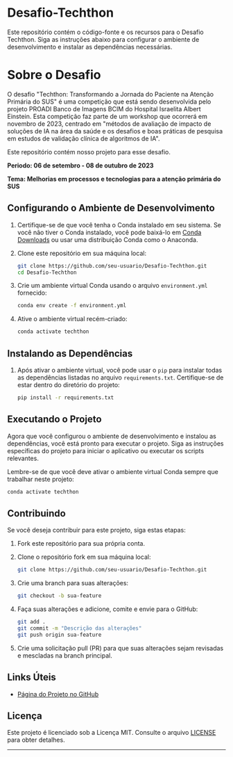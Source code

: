 # Desafio-Techthon

Este repositório contém o código-fonte e os recursos para o Desafio Techthon. Siga as instruções abaixo para configurar o ambiente de desenvolvimento e instalar as dependências necessárias.

# Sobre o Desafio

O desafio "Techthon: Transformando a Jornada do Paciente na Atenção Primária do SUS" é uma
competição que está sendo desenvolvida pelo projeto PROADI Banco de Imagens BCIM do Hospital
Israelita Albert Einstein. Esta competição faz parte de um workshop que ocorrerá em novembro de 2023, centrado em "métodos de avaliação de impacto de soluções de IA na área da saúde e os desafios e boas práticas de pesquisa em estudos de validação clínica de algoritmos de IA". 

Este repositório contém nosso projeto para esse desafio. 

**Periodo: 06 de setembro - 08 de outubro de 2023**

**Tema: Melhorias em processos e tecnologias para a atenção primária do SUS**

## Configurando o Ambiente de Desenvolvimento

1. Certifique-se de que você tenha o Conda instalado em seu sistema. Se você não tiver o Conda instalado, você pode baixá-lo em [Conda Downloads](https://docs.conda.io/en/latest/miniconda.html) ou usar uma distribuição Conda como o Anaconda.

2. Clone este repositório em sua máquina local:

   ```bash
   git clone https://github.com/seu-usuario/Desafio-Techthon.git
   cd Desafio-Techthon
   ```

3. Crie um ambiente virtual Conda usando o arquivo `environment.yml` fornecido:

   ```bash
   conda env create -f environment.yml
   ```

4. Ative o ambiente virtual recém-criado:

   ```bash
   conda activate techthon
   ```

## Instalando as Dependências

1. Após ativar o ambiente virtual, você pode usar o `pip` para instalar todas as dependências listadas no arquivo `requirements.txt`. Certifique-se de estar dentro do diretório do projeto:

   ```bash
   pip install -r requirements.txt
   ```

## Executando o Projeto

Agora que você configurou o ambiente de desenvolvimento e instalou as dependências, você está pronto para executar o projeto. Siga as instruções específicas do projeto para iniciar o aplicativo ou executar os scripts relevantes.

Lembre-se de que você deve ativar o ambiente virtual Conda sempre que trabalhar neste projeto:

```bash
conda activate techthon
```

## Contribuindo

Se você deseja contribuir para este projeto, siga estas etapas:

1. Fork este repositório para sua própria conta.

2. Clone o repositório fork em sua máquina local:

   ```bash
   git clone https://github.com/seu-usuario/Desafio-Techthon.git
   ```

3. Crie uma branch para suas alterações:

   ```bash
   git checkout -b sua-feature
   ```

4. Faça suas alterações e adicione, comite e envie para o GitHub:

   ```bash
   git add .
   git commit -m "Descrição das alterações"
   git push origin sua-feature
   ```

5. Crie uma solicitação pull (PR) para que suas alterações sejam revisadas e mescladas na branch principal.


## Links Úteis

- [Página do Projeto no GitHub](https://github.com/luizamfsantos/Desafio-Techthon)


## Licença

Este projeto é licenciado sob a Licença MIT. Consulte o arquivo [LICENSE](LICENSE) para obter detalhes.

---
